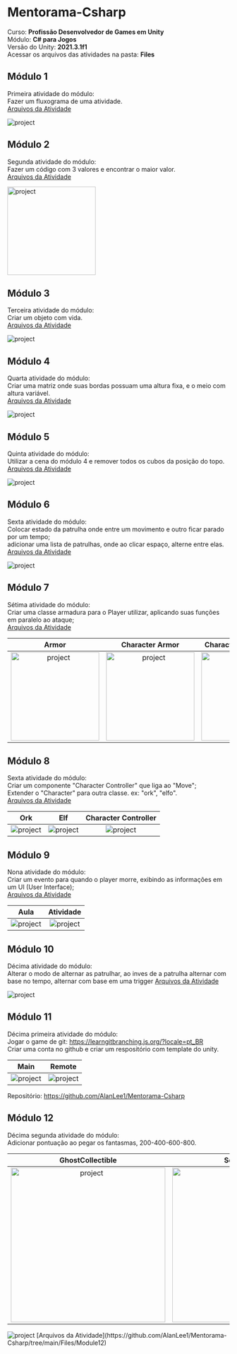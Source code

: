 # Mentorama-Csharp

Curso: **Profissão Desenvolvedor de Games em Unity**<br/>
Módulo: **C# para Jogos**<br/>
Versão do Unity: **2021.3.1f1**<br/>
Acessar os arquivos das atividades na pasta: **Files**

## Módulo 1

Primeira atividade do módulo:<br/>
Fazer um fluxograma de uma atividade.<br/>
[Arquivos da Atividade](https://github.com/AlanLee1/Mentorama-Csharp/tree/main/Files/Module1)

<img src="/Files/Module1/Atividade.PNG" alt="project"/>

## Módulo 2

Segunda atividade do módulo:<br/>
Fazer um código com 3 valores e encontrar o maior valor.<br/>
[Arquivos da Atividade](https://github.com/AlanLee1/Mentorama-Csharp/tree/main/Files/Module2)

<img src="/Files/Module2/Code.png" width="200" height="200" alt="project"/>

## Módulo 3

Terceira atividade do módulo:<br/>
Criar um objeto com vida.<br/>
[Arquivos da Atividade](https://github.com/AlanLee1/Mentorama-Csharp/tree/main/Files/Module3)

<img src="/Files/Module3/Game.gif" alt="project"/>

## Módulo 4

Quarta atividade do módulo:<br/>
Criar uma matriz onde suas bordas possuam uma altura fixa, e o meio com altura variável.<br/>
[Arquivos da Atividade](https://github.com/AlanLee1/Mentorama-Csharp/tree/main/Files/Module4)

<img src="/Files/Module4/Game.gif" alt="project"/>

## Módulo 5

Quinta atividade do módulo:<br/>
Utilizar a cena do módulo 4 e remover todos os cubos da posição do topo.<br/>
[Arquivos da Atividade](https://github.com/AlanLee1/Mentorama-Csharp/tree/main/Files/Module5)

<img src="/Files/Module5/Game.gif" alt="project"/>

## Módulo 6

Sexta atividade do módulo:<br/>
Colocar estado da patrulha onde entre um movimento e outro ficar parado por um tempo;<br/> 
adicionar uma lista de patrulhas, onde ao clicar espaço, alterne entre elas.<br/>
[Arquivos da Atividade](https://github.com/AlanLee1/Mentorama-Csharp/tree/main/Files/Module6)

<img src="/Files/Module6/Game.gif" alt="project"/>

## Módulo 7

Sétima atividade do módulo:<br/>
Criar uma classe armadura para o Player utilizar, aplicando suas funções em paralelo ao ataque;<br/>
[Arquivos da Atividade](https://github.com/AlanLee1/Mentorama-Csharp/tree/main/Files/Module7)

| Armor | Character Armor | Character Deal Damage |
| :----: | :----: | :----: |
| <img src="/Files/Module7/Code_Armor.png" width="200" height="200" alt="project"/> | <img src="/Files/Module7/Code_Character_Armor.png" width="200" height="200" alt="project"/> | <img src="/Files/Module7/Code_Character_DealDamage.png" width="200" height="200" alt="project"/> |

## Módulo 8

Sexta atividade do módulo:<br/>
Criar um componente "Character Controller" que liga ao "Move";<br/>
Extender o "Character" para outra classe. ex: "ork", "elfo".<br/>
[Arquivos da Atividade](https://github.com/AlanLee1/Mentorama-Csharp/tree/main/Files/Module8)

| Ork | Elf | Character Controller |
| :----: | :----: | :----: |
| <img src="/Files/Module8/Ork.png" alt="project"/> | <img src="/Files/Module8/Elf.png" alt="project"/> | <img src="/Files/Module8/Character.png" alt="project"/> |

## Módulo 9

Nona atividade do módulo:<br/>
Criar um evento para quando o player morre, exibindo as informações em um UI (User Interface);<br/>
[Arquivos da Atividade](https://github.com/AlanLee1/Mentorama-Csharp/tree/main/Files/Module9)

| Aula | Atividade |
| :----: | :----: |
| <img src="/Files/Module9/Aula/Game.gif" alt="project"/> | <img src="/Files/Module9/Atividade/Game.gif" alt="project"/> |

## Módulo 10

Décima atividade do módulo:<br/>
Alterar o modo de alternar as patrulhar, ao inves de a patrulha alternar com base no tempo, alternar com base em uma trigger
[Arquivos da Atividade](https://github.com/AlanLee1/Mentorama-Csharp/tree/main/Files/Module10)

<img src="/Files/Module10/Game.gif" alt="project"/>

## Módulo 11

Décima primeira atividade do módulo:<br/>
Jogar o game de git: https://learngitbranching.js.org/?locale=pt_BR<br/>
Criar uma conta no github e criar um respositório com template do unity.

| Main | Remote |
| :----: | :----: |
| <img src="/Files/Module11/Main.PNG" alt="project"/> | <img src="/Files/Module11/Remote.PNG" alt="project"/> |

Repositório: https://github.com/AlanLee1/Mentorama-Csharp

## Módulo 12

Décima segunda atividade do módulo:<br/>
Adicionar pontuação ao pegar os fantasmas, 200-400-600-800.

| GhostCollectible | ScoreManager |
| :----: | :----: |
| <img src="/Files/Module12/GhostCollectible.png" width="350" height="350" alt="project"/> | <img src="/Files/Module12/ScoreManager.png" width="350" height="350" alt="project"/> |

<img src="/Files/Module12/Game.gif" alt="project"/>
[Arquivos da Atividade](https://github.com/AlanLee1/Mentorama-Csharp/tree/main/Files/Module12)